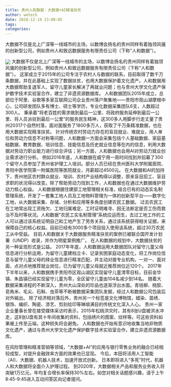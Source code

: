 ```yaml
---
title: 贵州人和数据：大数据+AI精准扶贫
author: wetech
date: 2018-12-19 23:09:05
tags: 
categories: 
---
```

大数据不仅是北上广深等一线城市的主场，以数博会扬名的贵州同样有着独领风骚的创新型公司，例如贵州人和致远数据服务有限责任公司（下称“人和数据”）。
<!-- more -->
<img align="center" border="0" src="https://imgcdn.yicai.com/uppics/images/2018/12/0f74fad6130207e4beee870fca2e902d.jpg" />
大数据不仅是北上广深等一线城市的主场，以数博会扬名的贵州同样有着独领风骚的创新型公司，例如贵州人和致远数据服务有限责任公司（下称“人和数据”）。
这家成立于2015年的公司专注于农村人与数据的联系，目前取得了数千万条数据，并在此基础上实现了数据扶贫，也用大数据保护着文化遗产。人和数据用大数据帮助复退军人、留守儿童家长解决了再就业问题；也与贵州大学文化遗产保护数字技术实验室合作，建立了非遗资源数据库。
人和数据团队2015年成立，总部位于阿里、谷歌等多家互联网公司企业贵州落户聚集地——贵阳市观山湖摩根中心，公司研发团队多有博士、硕士等学历，专业化数据采集团队6支，人数超过300人。
秉承着“将老百姓的需求做到最后一公里、将政府服务延伸到最后一公里、将人员派驻到最后一公里”的服务民生精神，这300多人用脚步行走丈量了贵州20317个自然村落，面对面服务了1800多万人，获取了千万条精准数据，也在用大数据实现精准扶贫。
针对传统农村劳动力存在的盲目就业、难就业，用人单位和劳动力信息不对称等问题，人和数据一方面会采集包括个人基础数据、家庭基础数据、教育数据、培训信息、技能信息及历史就业信息等在内的信息，利用大数据对劳动力职业能力进行综合评估；另一方面，人和数据也会用AI对劳动力就业创业需求进行分析。
例如2016年底，人和数据在威宁用一周时间找到并招募了300个留守人员参加了贵州省护理工人培训。部分人员已经在贵州医科大学附属医院、贵阳中医学院第一附属医院等医院就业，月薪超过4500元。
在大数据和AI的加持下，贵州地区农村群众就业、培训、农村产业结构得以调整，原来盲目招工、盲目求职的状况得以改变。除了帮助劳动力找到工作，人和数据也在通过大数据维护劳动力核心权益。
人和数据根据住建部工地管理相关标准，结合已有的动态实名制管理系统，开发了一套集工地人员及工地物料管理为一体的创新型平台——数字化工地，从大数据采集、存储、分析和应用等多角度创建农民工数据。
过去农民工在工地常出现工资拖欠、工地归属难定、工时证明难寻、因无法断定是否工伤而救治不及时等状况。人和数据“农民工实名制管理”系统应运而生，去过工地工作的工人可以通过该系统证明自己和工地产生了劳务关系，通过该系统获得相关证据，来保障自己的核心权益。目前已经有3000多个项目投入使用该系统，超过30万农民工从中受益。
目前人和数据关于大数据服务精准扶贫的案例已被联合国开发计划署（UNDP）收录，并作为明星案例推广。
在人和数据的规划中，大数据扶贫的另一种呈现形式是公益。
2017年年底，人和数据运用大数据团队对留守儿童父母信息进行分析运用，为留守儿童建档立卡、记录贫困家庭动态变化，将工作岗位信息与留守儿童父母的择业信息进行精准匹配，并主动对接专业机构，一对一、面对面、点对点地推荐就业岗位，已为留守儿童父母就近推荐岗位近120个。
2017年下半年以来，人和数据携手贵阳市区观山湖区实现留守儿童清零目标，目前金华镇、朱昌镇已经实现留守儿童为零，全区留守儿童由104名减少到14名。
随着大数据采集进程的不断深入，贵州大山深处的珍品也逐渐浮出水面。青钱柳、桃胶、皂角米、毛尖、石斛、虫茶等不断被数据采集团队发掘，经过人和数据公司包装后对外输出。
除了经济相对落后外，贵州另一个标签是文化博物馆，蜡染、苗绣、银饰、编织、陶瓷、漆艺、剪刻绘印等琳琅满目的传统文化深入人心。
贵州一家企业董事长曾在接受媒体采访时表示，2015年松桃洪灾时，其有8张U盘被洪水冲走，这8张U盘有其十年间收集的资料，包括绣片的图案、纹样等。可这些资料如果被上传至云端，这种损失将会避免。
人和数据也开始有意识地收集当地非物质文化遗产，通过与贵州大学文化遗产保护数字技术实验室合作，建立非遗资源数据库。
 
 
在风险管理和精准营销等领域，“大数据+AI”的应用与银行零售业务的融合已经相较成型，对提升金融效率方面的效果也已显现。
今后，本田将活用人工智能（AI)、大数据、机器人技术，加速开放式创新。
日本即将进入“多死”时代，机器人和大数据将全面介入护理过程。
到2020年，大数据相关产品和服务业务收入将突破1万亿元，年均复合增长率保持30%左右。如您对相关话题感兴趣，请于上午8:45-9:45进入互动问答区向记者提问。
